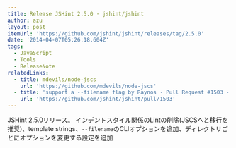 ```yaml
---
title: Release JSHint 2.5.0 · jshint/jshint
author: azu
layout: post
itemUrl: 'https://github.com/jshint/jshint/releases/tag/2.5.0'
date: '2014-04-07T05:26:18.604Z'
tags:
  - JavaScript
  - Tools
  - ReleaseNote
relatedLinks:
  - title: mdevils/node-jscs
    url: 'https://github.com/mdevils/node-jscs'
  - title: 'support a --filename flag by Raynos · Pull Request #1503 · jshint/jshint'
    url: 'https://github.com/jshint/jshint/pull/1503'
---
```

JSHint 2.5.0リリース。
インデントスタイル関係のLintの削除(JSCSへと移行を推奨)、template strings、`--filename`のCLIオプションを追加、ディレクトリごとにオプションを変更する設定を追加
